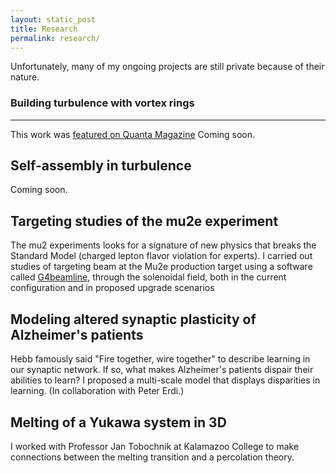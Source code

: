 ```yaml
---
layout: static_post
title: Research
permalink: research/
---
```

Unfortunately, many of my ongoing projects are still private because of their nature.

<h3> Building turbulence with vortex rings </h3>

------------------------------------
This work was <a href="https://www.quantamagazine.org/an-unexpected-twist-lights-up-the-secrets-of-turbulence-20200903/" target="_blank">featured on Quanta Magazine</a>
Coming soon. 

Self-assembly in turbulence
-------------
Coming soon. 

[comment]: <> (ml4piv )

[comment]: <> (---------------)

[comment]: <> (Coming soon.)

[comment]: <> (Active matter in 3D)

[comment]: <> (-------------)

[comment]: <> (Coming soon.)

Targeting studies of the mu2e experiment
----------------------------
The mu2 experiments looks for a signature of new physics that breaks the Standard Model (charged lepton flavor violation for experts).
I carried out studies of targeting beam at the Mu2e production target using a software called <a href="https://accelconf.web.cern.ch/e08/papers/mopd017.pdf" target="_blank">G4beamline</a>, through the solenoidal field, both in the current configuration and in proposed upgrade scenarios

Modeling altered synaptic plasticity of Alzheimer's patients
----------------------------
Hebb famously said "Fire together, wire together" to describe learning in our synaptic network. 
If so, what makes Alzheimer's patients dispair their abilities to learn? 
I proposed a multi-scale model that displays disparities in learning. (In collaboration with Peter Erdi.)

Melting of a Yukawa system in 3D
----------------------------
I worked with Professor Jan Tobochnik at Kalamazoo College to make connections between the melting transition and a percolation theory.
